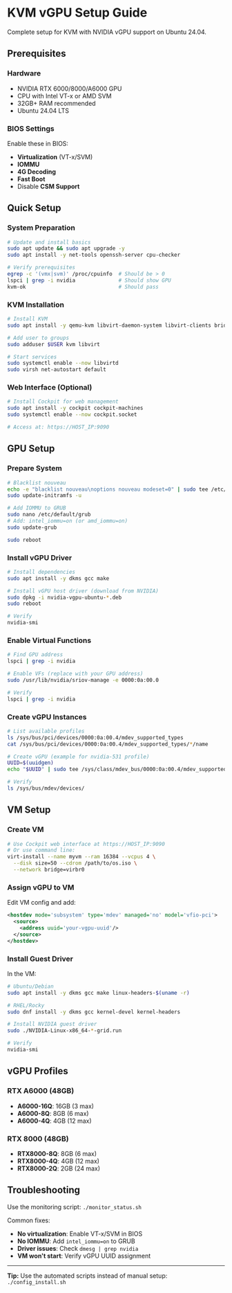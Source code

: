 # KVM vGPU Setup Guide

Complete setup for KVM with NVIDIA vGPU support on Ubuntu 24.04.

## Prerequisites

### Hardware
- NVIDIA RTX 6000/8000/A6000 GPU
- CPU with Intel VT-x or AMD SVM
- 32GB+ RAM recommended
- Ubuntu 24.04 LTS

### BIOS Settings
Enable these in BIOS:
- **Virtualization** (VT-x/SVM)
- **IOMMU**
- **4G Decoding**
- **Fast Boot**
- Disable **CSM Support**

## Quick Setup

### System Preparation
```bash
# Update and install basics
sudo apt update && sudo apt upgrade -y
sudo apt install -y net-tools openssh-server cpu-checker

# Verify prerequisites
egrep -c '(vmx|svm)' /proc/cpuinfo  # Should be > 0
lspci | grep -i nvidia              # Should show GPU
kvm-ok                              # Should pass
```

### KVM Installation
```bash
# Install KVM
sudo apt install -y qemu-kvm libvirt-daemon-system libvirt-clients bridge-utils virt-manager

# Add user to groups
sudo adduser $USER kvm libvirt

# Start services
sudo systemctl enable --now libvirtd
sudo virsh net-autostart default
```

### Web Interface (Optional)
```bash
# Install Cockpit for web management
sudo apt install -y cockpit cockpit-machines
sudo systemctl enable --now cockpit.socket

# Access at: https://HOST_IP:9090
```

## GPU Setup

### Prepare System
```bash
# Blacklist nouveau
echo -e "blacklist nouveau\noptions nouveau modeset=0" | sudo tee /etc/modprobe.d/blacklist-nouveau.conf
sudo update-initramfs -u

# Add IOMMU to GRUB
sudo nano /etc/default/grub
# Add: intel_iommu=on (or amd_iommu=on)
sudo update-grub

sudo reboot
```

### Install vGPU Driver
```bash
# Install dependencies
sudo apt install -y dkms gcc make

# Install vGPU host driver (download from NVIDIA)
sudo dpkg -i nvidia-vgpu-ubuntu-*.deb
sudo reboot

# Verify
nvidia-smi
```

### Enable Virtual Functions
```bash
# Find GPU address
lspci | grep -i nvidia

# Enable VFs (replace with your GPU address)
sudo /usr/lib/nvidia/sriov-manage -e 0000:0a:00.0

# Verify
lspci | grep -i nvidia
```

### Create vGPU Instances
```bash
# List available profiles
ls /sys/bus/pci/devices/0000:0a:00.4/mdev_supported_types
cat /sys/bus/pci/devices/0000:0a:00.4/mdev_supported_types/*/name

# Create vGPU (example for nvidia-531 profile)
UUID=$(uuidgen)
echo "$UUID" | sudo tee /sys/class/mdev_bus/0000:0a:00.4/mdev_supported_types/nvidia-531/create

# Verify
ls /sys/bus/mdev/devices/
```

## VM Setup

### Create VM
```bash
# Use Cockpit web interface at https://HOST_IP:9090
# Or use command line:
virt-install --name myvm --ram 16384 --vcpus 4 \
  --disk size=50 --cdrom /path/to/os.iso \
  --network bridge=virbr0
```

### Assign vGPU to VM
Edit VM config and add:
```xml
<hostdev mode='subsystem' type='mdev' managed='no' model='vfio-pci'>
  <source>
    <address uuid='your-vgpu-uuid'/>
  </source>
</hostdev>
```

### Install Guest Driver
In the VM:
```bash
# Ubuntu/Debian
sudo apt install -y dkms gcc make linux-headers-$(uname -r)

# RHEL/Rocky
sudo dnf install -y dkms gcc kernel-devel kernel-headers

# Install NVIDIA guest driver
sudo ./NVIDIA-Linux-x86_64-*-grid.run

# Verify
nvidia-smi
```

## vGPU Profiles

### RTX A6000 (48GB)
- **A6000-16Q**: 16GB (3 max)
- **A6000-8Q**: 8GB (6 max)  
- **A6000-4Q**: 4GB (12 max)

### RTX 8000 (48GB)
- **RTX8000-8Q**: 8GB (6 max)
- **RTX8000-4Q**: 4GB (12 max)
- **RTX8000-2Q**: 2GB (24 max)

## Troubleshooting

Use the monitoring script: `./monitor_status.sh`

Common fixes:
- **No virtualization**: Enable VT-x/SVM in BIOS
- **No IOMMU**: Add `intel_iommu=on` to GRUB
- **Driver issues**: Check `dmesg | grep nvidia`
- **VM won't start**: Verify vGPU UUID assignment

---

**Tip:** Use the automated scripts instead of manual setup: `./config_install.sh`